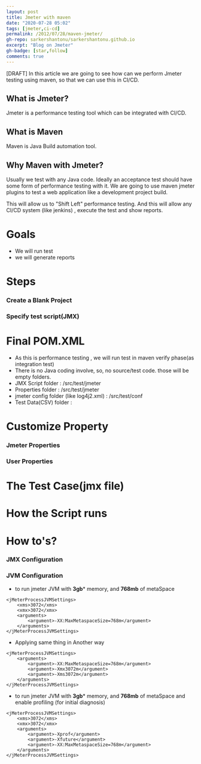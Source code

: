 ```yaml
---
layout: post
title: Jmeter with maven
date: "2020-07-28 05:02"
tags: [jmeter,ci-cd]
permalink: /2012/07/28/maven-jmeter/
gh-repo: sarkershantonu/sarkershantonu.github.io
excerpt: "Blog on Jmeter"
gh-badge: [star,follow]
comments: true
---
```

[DRAFT]
In this article we are going to see how can we perform Jmeter testing using maven, so that we can use this in CI/CD. 

## What is Jmeter? 
Jmeter is a performance testing tool which can be integrated with CI/CD.

## What is Maven 
Maven is Java Build automation tool. 

## Why Maven with Jmeter? 
Usually we test with any Java code. Ideally an acceptance test should have some form of performance testing with it. We are going to use maven jmeter plugins to test a web application like a development project build. 

This will allow us to "Shift Left" performance testing. And this will allow any CI/CD system (like jenkins) , execute the test and show reports.

# Goals
- We will run test 
- we will generate reports 

# Steps 

### Create a Blank Project 
### Specify test script(JMX)

# Final POM.XML
- As this is performance testing , we will run test in maven verify phase(as integration test)
- There is no Java coding involve, so, no source/test code. those will be empty folders. 
- JMX Script folder : /src/test/jmeter
- Properties folder : /src/test/jmeter
- jmeter config folder (like log4j2.xml) : /src/test/conf
- Test Data(CSV) folder : 

# Customize Property 
### Jmeter Properties
### User Properties
# The Test Case(jmx file) 

# How the Script runs

# How to's? 
### JMX Configuration

### JVM Configuration
- to run jmeter JVM with **3gb*** memory, and **768mb** of metaSpace

```
<jMeterProcessJVMSettings>
    <xms>3072</xms>
    <xmx>3072</xmx>
    <arguments>
        <argument>-XX:MaxMetaspaceSize=768m</argument>
    </arguments>
</jMeterProcessJVMSettings>
```

- Applying same thing in Another way 

```
<jMeterProcessJVMSettings>
    <arguments>
        <argument>-XX:MaxMetaspaceSize=768m</argument>
        <argument>-Xmx3072m</argument>
        <argument>-Xms3072m</argument>
    </arguments>
</jMeterProcessJVMSettings>		         
```

- to run jmeter JVM with **3gb*** memory, and **768mb** of metaSpace and enable profiling (for initial diagnosis) 

```
<jMeterProcessJVMSettings>
	<xms>3072</xms>
	<xmx>3072</xmx>
	<arguments>
		<argument>-Xprof</argument>
		<argument>-Xfuture</argument>
		<argument>-XX:MaxMetaspaceSize=768m</argument>
	</arguments>
</jMeterProcessJVMSettings>
```


